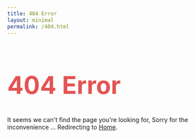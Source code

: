 ```yaml
---
title: 404 Error
layout: minimal
permalink: /404.html
---
```


<h1 style="font-size: 4em; color: #E45353">404 Error</h1>


It seems we can't find the page you're looking for, Sorry for the inconvenience ... Redirecting to
[Home](/).
